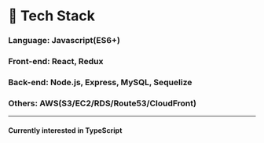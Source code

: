 # 📌 Tech Stack
### Language: Javascript(ES6+)<br>
### Front-end: React, Redux<br>
### Back-end: Node.js, Express, MySQL, Sequelize<br>
### Others: AWS(S3/EC2/RDS/Route53/CloudFront)<br>

----

#### Currently interested in TypeScript

<!--
**eensungkim/eensungkim** is a ✨ _special_ ✨ repository because its `README.md` (this file) appears on your GitHub profile.

Here are some ideas to get you started:

- 🔭 I’m currently working on ...
- 🌱 I’m currently learning ...
- 👯 I’m looking to collaborate on ...
- 🤔 I’m looking for help with ...
- 💬 Ask me about ...
- 📫 How to reach me: ...
- 😄 Pronouns: ...
- ⚡ Fun fact: ...
-->
